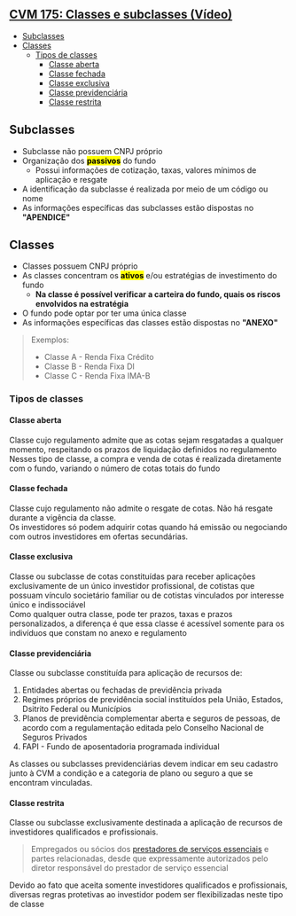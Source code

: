 ## [CVM 175: Classes e subclasses (Vídeo)](https://www.youtube.com/watch?v=nl-xB9-fXnw) <!-- omit in toc -->

- [Subclasses](#subclasses)
- [Classes](#classes)
  - [Tipos de classes](#tipos-de-classes)
    - [Classe aberta](#classe-aberta)
    - [Classe fechada](#classe-fechada)
    - [Classe exclusiva](#classe-exclusiva)
    - [Classe previdenciária](#classe-previdenciária)
    - [Classe restrita](#classe-restrita)

## Subclasses
- Subclasse não possuem CNPJ próprio
- Organização dos <mark>**passivos**</mark> do fundo
  - Possui informações de cotização, taxas, valores mínimos de aplicação e resgate
- A identificação da subclasse é realizada por meio de um código ou nome
- As informações específicas das subclasses estão dispostas no **"APENDICE"**

## Classes
- Classes possuem CNPJ próprio
- As classes concentram os <mark>**ativos**</mark> e/ou estratégias de investimento do fundo
  - **Na classe é possível verificar a carteira do fundo, quais os riscos envolvidos na estratégia** 
- O fundo pode optar por ter uma única classe
- As informações específicas das classes estão dispostas no **"ANEXO"**
> Exemplos:
> - Classe A - Renda Fixa Crédito
> - Classe B - Renda Fixa DI
> - Classe C - Renda Fixa IMA-B


### Tipos de classes

#### Classe aberta
Classe cujo regulamento admite que as cotas sejam resgatadas a qualquer momento, respeitando os prazos de liquidação definidos no regulamento<br>
Nesses tipo de classe, a compra e venda de cotas é realizada diretamente com o fundo, variando o número de cotas totais do fundo

#### Classe fechada
Classe cujo regulamento não admite o resgate de cotas. Não há resgate durante a vigência da classe.<br>
Os investidores só podem adquirir cotas quando há emissão ou negociando com outros investidores em ofertas secundárias.

#### Classe exclusiva
Classe ou subclasse de cotas constituídas para receber aplicações exclusivamente de un único investidor profissional, de cotistas que possuam vínculo societário familiar ou de cotistas vinculados por interesse único e indissociável<br>
Como qualquer outra classe, pode ter prazos, taxas e prazos personalizados, a diferença é que essa classe é acessível somente para os indivíduos que constam no anexo e regulamento

#### Classe previdenciária
Classe ou subclasse constituída para aplicação de recursos de:
1. Entidades abertas ou fechadas de previdência privada
2. Regimes próprios de previdência social instituídos pela União, Estados, Dsitrito Federal ou Municípios
3. Planos de previdência complementar aberta e seguros de pessoas, de acordo com a regulamentação editada pelo Conselho Nacional de Seguros Privados
4. FAPI - Fundo de aposentadoria programada individual
   
As classes ou subclasses previdenciárias devem indicar em seu cadastro junto à CVM a condição e a categoria de plano ou seguro a que se encontram vinculadas.

#### Classe restrita
Classe ou subclasse exclusivamente destinada a aplicação de recursos de investidores qualificados e profissionais.
> Empregados ou sócios dos [prestadores de serviços essenciais](./Definicao-fundos-investimentos.md#22-prestadores-de-serviços-essenciais) e partes relacionadas, desde que expressamente autorizados pelo diretor responsável do prestador de serviço essencial<br>

Devido ao fato que aceita somente investidores qualificados e profissionais, diversas regras protetivas ao investidor podem ser flexibilizadas neste tipo de classe
</details>

